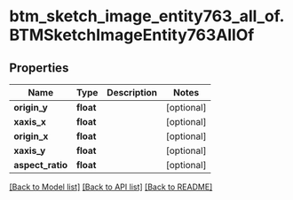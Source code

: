 # btm_sketch_image_entity763_all_of.BTMSketchImageEntity763AllOf

## Properties
Name | Type | Description | Notes
------------ | ------------- | ------------- | -------------
**origin_y** | **float** |  | [optional] 
**xaxis_x** | **float** |  | [optional] 
**origin_x** | **float** |  | [optional] 
**xaxis_y** | **float** |  | [optional] 
**aspect_ratio** | **float** |  | [optional] 

[[Back to Model list]](../README.md#documentation-for-models) [[Back to API list]](../README.md#documentation-for-api-endpoints) [[Back to README]](../README.md)


